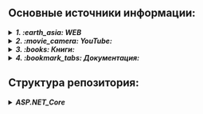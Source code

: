 ## Основные источники информации:

<details>
   <summary><b><i>1. :earth_asia: WEB</i></b></summary>

   <ul>
      <li>
         <details>
            <summary><b><i> ASP.NET Core:</i></b></summary>
            + :speech_balloon: _ASP.NET Core_ - https://metanit.com/sharp/aspnet6/
            + :speech_balloon: _ASP.NET Core MVC_ - https://metanit.com/sharp/aspnetmvc/
            + :speech_balloon: _ASP.NET Core Razor Pages_ - https://metanit.com/sharp/razorpages/
            + :speech_balloon: _ASP.NET Core Blazor_ - https://metanit.com/sharp/blazor/
         </details>
      </li>

   </ul>


   

</details>

<details>
   <summary><b><i>2. :movie_camera: YouTube:</i></b></summary>
   
   + 
</details>

<details>
   <summary><b><i>3. :books: Книги:</i></b></summary>
   
   + :book: Эндрю Лок - "ASP.NET Core в действии"
</details>

<details>
   <summary><b><i>4. :bookmark_tabs: Документация:</i></b></summary>
   
   + :mag_right: MSDN: https://learn.microsoft.com/ru-ru/aspnet/core/?view=aspnetcore-7.0
</details>


## Структура репозитория:
<details>
   <summary><b><i>ASP.NET_Core</i></b></summary>
   
   * *[01_projName](01_Элементы/01_Canvas/Description.md)*
</details>
